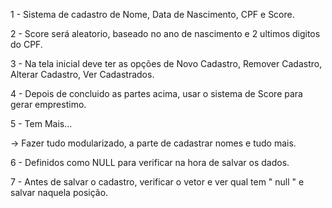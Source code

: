 1 - Sistema de cadastro de Nome, Data de Nascimento, CPF e Score.

2 - Score será aleatorio, baseado no ano de nascimento e 2 ultimos digitos do CPF.

3 - Na tela inicial deve ter as opções de Novo Cadastro, Remover Cadastro, Alterar Cadastro, Ver Cadastrados.

4 - Depois de concluido as partes acima, usar o sistema de Score para gerar emprestimo.

5 - Tem Mais...

-> Fazer tudo modularizado, a parte de cadastrar nomes e tudo mais.

6 - Definidos como NULL para verificar na hora de salvar os dados.

7 - Antes de salvar o cadastro, verificar o vetor e ver qual tem " null " e salvar naquela posição.